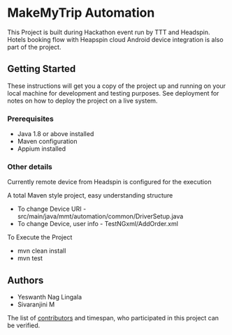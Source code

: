 # MakeMyTrip Automation

This Project is built during Hackathon event run by TTT and Headspin. Hotels booking flow with Heapspin cloud Android device integration is also part of the project.

## Getting Started

These instructions will get you a copy of the project up and running on your local machine for development and testing purposes. See deployment for notes on how to deploy the project on a live system.

### Prerequisites

* Java 1.8 or above installed
* Maven configuration
* Appium installed


### Other details

Currently remote device from Headspin is configured for the execution

A total Maven style project, easy understanding structure
* To change Device URI - src/main/java/mmt/automation/common/DriverSetup.java
* To change Device, user info - TestNGxml/AddOrder.xml

To Execute the Project

* mvn clean install
* mvn test


## Authors

* Yeswanth Nag Lingala
* Sivaranjini M 

The list of [contributors](https://github.com/YeswanthNag5/MakeMyTrip_automation/commits/master) and timespan, who participated in this project can be verified.

